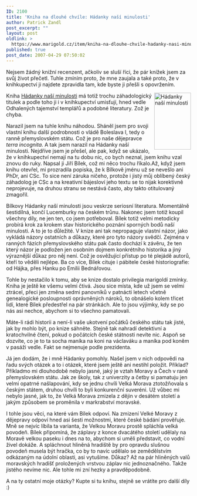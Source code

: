 ```yaml
---
ID: 2100
title: 'Kniha na dlouhé chvíle: Hádanky naší minulosti'
author: Patrick Zandl
post_excerpt: ""
layout: post
oldlink: >
  https://www.marigold.cz/item/kniha-na-dlouhe-chvile-hadanky-nasi-minulosti
published: true
post_date: 2007-04-29 07:50:02
---
```

Nejsem žádný knižní recenzent, ačkoliv se sluší říci, že pár knížek jsem za svůj život přečetl. Tuhle zmíním proto, že mne zaujala a také proto, že v knihkupectví ji najdete zpravidla tam, kde byste ji přešli s opovržením. 

<img src="http://www.marigold.cz/wp-content/hadankyminulosti.gif" width="100" height="155" alt="Hádanky naší minulosti" title="Hádanky naší minulosti" align="right" />Kniha <a href="http://www.kosmas.cz/knihy/122901/hadanky-nasi-minulosti-4-noc-vrahu-zacala-kuropenim/">Hádanky naší minulosti</a> má totiž trochu záhadologický titulek a podle toho ji i v knihkupectví umisťují, hned vedle Odhalených tajemství templářů a podobné literatury. Zož je chyba. 

Narazil jsem na tuhle knihu náhodou. Sháněl jsem pro svoji vlastní knihu další podrobnosti o vládě Boleslava I, tedy o ranně přemyslovském státu. Což je pro naše dějepravce <em>terra incognita</em>. A tak jsem narazil na Hádanky naší minulosti. Nejdříve jsem je přešel, ale pak, když se ukázalo, že v knihkupectví nemají na tu dobu nic, co bych neznal, jsem knihu vzal znovu do ruky. Napsal ji Jiří Bílek, což mi něco trochu říkalo.Až, když jsem knihu otevřel, mi prozradila popiska, že k Bílkově jménu už se nevešlo ani PhDr, ani CSc. To sice není záruka ničeho, protože i jistý můj oblíbený český záhadolog je CSc a na kreativní bájesloví jeho textu se to nijak korektivně neprojevuje, na druhou stranu se nestává často, aby takto otitulovaný zmagořil. 

<!--more-->

Bílkovy Hádanky naší minulosti jsou veskrze seriosní literatura. Momentálně šestidílná, končí Lucemburky na českém trůnu. Nakonec jsem totiž koupil všechny díly, ne jen ten, co jsem potřeboval. Bílek totiž velmi metodicky probírá krok za krokem stav historického poznání sporných bodů naší minulosti. A to je to důležité. V knize ani tak nepropaguje vlastní názor, jako vykládá názory ostatních a důkazy, které pro tyto názory svědčí. Zejména v ranných fázích přemyslovského státu pak často dochází k závěru, že ten který názor je podložen jen osobním dojmem konkrétního historika a jiný výraznější důkaz pro něj není. Což je osvěžující přístup po té plejádě autorů, kteří to věděli nejlépe. Ba co více, Bílek cituje i pábitele české historiografie: od Hájka, přes Hanku po Emilii Bednářovou.

Tohle by nestačilo k tomu, aby se knize dostalo privilegia marigoldí zmínky. Kniha je ještě ke všemu velmi čtivá. Jsou sice místa, kde už jsem se velmi ztrácel, přeci jen změna sedmi panovníků v patnácti letech včetně genealogické posloupnosti oprávněných nároků, to obnášelo kolem třicet lidí, které Bílek předestřel na pár stránkách. Ale to jsou výjimky, kdy se po nás asi nechce, abychom si to všechno pamatovali. 

Máte-li rádi historii a není-li vaše ukotvení počátků českého státu tak jisté, jak by mohlo být, po knize sáhněte. Stejně tak nahradí detektivní a kratochvilné čtení, pokud o počátcích české státnosti nevíte nic. Aspoň se dozvíte, co je to ta socha maníka na koni na václaváku a maníka pod koněm v pasáži vedle.  Fakt se nejmenuje podle prezidenta. 

Já jen dodám, že i mně Hádanky pomohly. Našel jsem v nich odpovědi na řadu svých otázek a to i otázek, které jsem ještě ani nestihl položit. Příklad? Příkladmo mi dlouhodobě nebylo jasné, jaký je vztah Moravy a Čech v raně přemyslovském státu. Jak ze školy, tak z univerzity a četby si pamatuju jen velmi opatrné našlapování, kdy se jednu chvíli Velká Morava ztotožňovala s českým státem, druhou chvíli to byli konkurenční suveréni. Už vůbec mi nebylo jasné, jak to, že Velká Morava zmizela z dějin v desátém století a jakým způsobem se proměnila v markrabství moravské. 

I tohle jsou věci, na které vám Bílek odpoví. Na zmizení Velké Moravy z dějepravy odpoví hned asi šesti možnostmi, které české bádání prověřuje. Mně se nejvíc líbila ta varianta, že Velkou Moravu prostě spláchla velká povodeň. Bílek připomíná, že záplavy z konce dvacátého století udělaly na Moravě velkou paseku i dnes na to, abychom si uměli představit, co vodní živel dokáže. A spláchnout hliněná hradiště by pro opravdu slušnou povodeň musela být hračka, co by to navíc udělalo se zemědělstvím odkázaným na údolní oblasti, asi vytušíme. Důkaz? Až na pár hliněných valů moravských hradišť proložených vrstvou záplav nic jednoznačného. Takže jistého nevíme nic. Ale tohle mi zní hezky a pravděpodobně. 

A na ty ostatní moje  otázky? Kupte si tu knihu, stejně se vrátíte pro další díly :)